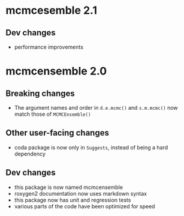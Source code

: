 # mcmcesemble 2.1

## Dev changes

* performance improvements

# mcmcensemble 2.0

## Breaking changes

* The argument names and order in `d.e.mcmc()` and `s.m.mcmc()` now match those
of `MCMCEnsemble()`

## Other user-facing changes

* coda package is now only in `Suggests`, instead of being a hard dependency

## Dev changes

* this package is now named mcmcensemble
* roxygen2 documentation now uses markdown syntax
* this package now has unit and regression tests
* various parts of the code have been optimized for speed
